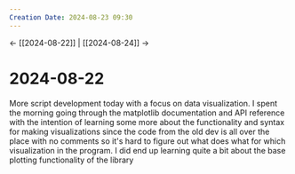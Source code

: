 ```yaml
---
Creation Date: 2024-08-23 09:30
---
```


<- [[2024-08-22]] | [[2024-08-24]]  ->

# 2024-08-22
More script development today with a focus on data visualization. I spent the morning going through the matplotlib documentation and API reference with the intention of learning some more about the functionality and syntax for making visualizations since the code from the old dev is all over the place with no comments so it's hard to figure out what does what for which visualization in the program. I did end up learning quite a bit about the base plotting functionality of the library 